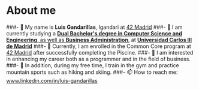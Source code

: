 # About me

###- 👋 My name is **Luis Gandarillas**, lgandari at [42 Madrid](https://www.42madrid.com)
###- 🔭 I am currently studying a [**Dual Bachelor's degree in Computer Science and Engineering**, as well as **Business Administration**](https://www.uc3m.es/doble-grado/informatica-ade), at [**Universidad Carlos III de Madrid**](https://www.uc3m.es/inicio)
###- 🌱 Currently, I am enrolled in the Common Core program at [42 Madrid](https://www.42madrid.com) after successfully completing the Piscine.
###- 🚀 I am interested in enhancing my career both as a programmer and in the field of business.
###- 💬 In addition, during my free time, I train in the gym and practice mountain sports such as hiking and skiing.
###- 📫 How to reach me: www.linkedin.com/in/luis-gandarillas
